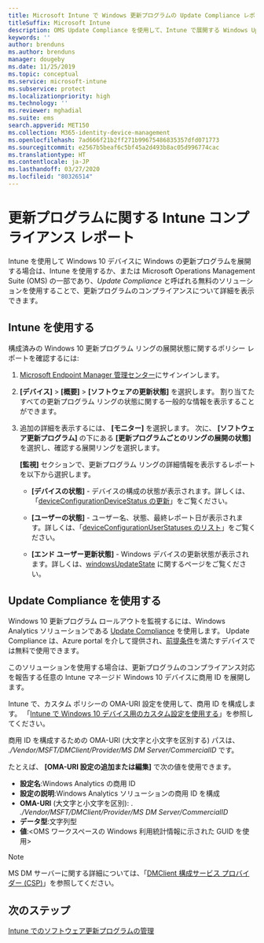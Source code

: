 ```yaml
---
title: Microsoft Intune で Windows 更新プログラムの Update Compliance レポートを使用する
titleSuffix: Microsoft Intune
description: OMS Update Compliance を使用して、Intune で展開する Windows Updates のレポート データを表示します。
keywords: ''
author: brenduns
ms.author: brenduns
manager: dougeby
ms.date: 11/25/2019
ms.topic: conceptual
ms.service: microsoft-intune
ms.subservice: protect
ms.localizationpriority: high
ms.technology: ''
ms.reviewer: mghadial
ms.suite: ems
search.appverid: MET150
ms.collection: M365-identity-device-management
ms.openlocfilehash: 7ad666f21b2ff271b99675486835357dfd071773
ms.sourcegitcommit: e2567b5beaf6c5bf45a2d493b8ac05d996774cac
ms.translationtype: HT
ms.contentlocale: ja-JP
ms.lasthandoff: 03/27/2020
ms.locfileid: "80326514"
---
```

# <a name="intune-compliance-reports-for-updates"></a>更新プログラムに関する Intune コンプライアンス レポート

Intune を使用して Windows 10 デバイスに Windows の更新プログラムを展開する場合は、Intune を使用するか、または Microsoft Operations Management Suite (OMS) の一部であり、*Update Compliance* と呼ばれる無料のソリューションを使用することで、更新プログラムのコンプライアンスについて詳細を表示できます。

## <a name="use-intune"></a>Intune を使用する

構成済みの Windows 10 更新プログラム リングの展開状態に関するポリシー レポートを確認するには:

1. [Microsoft Endpoint Manager 管理センター](https://go.microsoft.com/fwlink/?linkid=2109431)にサインインします。

2. **[デバイス]**  >  **[概要]**  >  **[ソフトウェアの更新状態]** を選択します。 割り当てたすべての更新プログラム リングの状態に関する一般的な情報を表示することができます。

3. 追加の詳細を表示するには、 **[モニター]** を選択します。 次に、 **[ソフトウェア更新プログラム]** の下にある **[更新プログラムごとのリングの展開の状態]** を選択し、確認する展開リングを選択します。

   **[監視]** セクションで、更新プログラム リングの詳細情報を表示するレポートを以下から選択します。

   - **[デバイスの状態]** - デバイスの構成の状態が表示されます。詳しくは、「[deviceConfigurationDeviceStatus の更新]( https://docs.microsoft.com/graph/api/intune-deviceconfig-deviceconfigurationdevicestatus-update?view=graph-rest-1.0)」をご覧ください。

   - **[ユーザーの状態]** - ユーザー名、状態、最終レポート日が表示されます。詳しくは、「[deviceConfigurationUserStatuses のリスト](https://docs.microsoft.com/graph/api/intune-deviceconfig-deviceconfigurationuserstatus-list?view=graph-rest-1.0)」をご覧ください。

   - **[エンド ユーザー更新状態]** - Windows デバイスの更新状態が表示されます。詳しくは、[windowsUpdateState](https://docs.microsoft.com/graph/api/resources/intune-shared-windowsupdatestate?view=graph-rest-beta) に関するページをご覧ください。

## <a name="use-update-compliance"></a>Update Compliance を使用する

Windows 10 更新プログラム ロールアウトを監視するには、Windows Analytics ソリューションである [Update Compliance](https://technet.microsoft.com/itpro/windows/manage/update-compliance-monitor) を使用します。 Update Compliance は、Azure portal を介して提供され、[前提条件](https://docs.microsoft.com/windows/deployment/update/update-compliance-get-started#update-compliance-prerequisites)を満たすデバイスでは無料で使用できます。  

このソリューションを使用する場合は、更新プログラムのコンプライアンス対応を報告する任意の Intune マネージド Windows 10 デバイスに商用 ID を展開します。  

Intune で、カスタム ポリシーの OMA-URI 設定を使用して、商用 ID を構成します。 「[Intune で Windows 10 デバイス用のカスタム設定を使用する](../configuration/custom-settings-windows-10.md)」を参照してください。

商用 ID を構成するための OMA-URI (大文字と小文字を区別する) パスは、 *./Vendor/MSFT/DMClient/Provider/MS DM Server/CommercialID* です。  

たとえば、 **[OMA-URI 設定の追加または編集]** で次の値を使用できます。

- **設定名**:Windows Analytics の商用 ID
- **設定の説明**:Windows Analytics ソリューションの商用 ID を構成
- **OMA-URI** (大文字と小文字を区別): . *./Vendor/MSFT/DMClient/Provider/MS DM Server/CommercialID*
- **データ型**:文字列型
- **値**:\<OMS ワークスペースの Windows 利用統計情報に示された GUID を使用>

> [!NOTE]
> MS DM サーバーに関する詳細については、「[DMClient 構成サービス プロバイダー (CSP)]( https://docs.microsoft.com/windows/client-management/mdm/dmclient-csp)」を参照してください。

## <a name="next-steps"></a>次のステップ

[Intune でのソフトウェア更新プログラムの管理](windows-update-for-business-configure.md)
